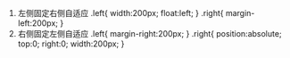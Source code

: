 1. 左侧固定右侧自适应
    .left{
       width:200px;
       float:left;
    }
    .right{
      margin-left:200px;
    }
2. 右侧固定左侧自适应
    .left{
        margin-right:200px;
    }
    .right{
      position:absolute;
      top:0;
      right:0;
      width:200px;
    }